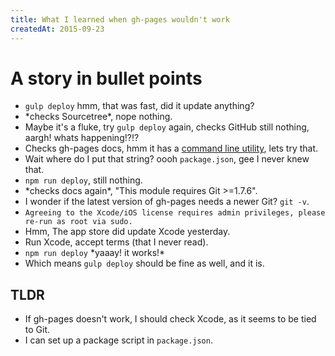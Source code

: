 ```yaml
---
title: What I learned when gh-pages wouldn't work
createdAt: 2015-09-23
---
```


# A story in bullet points

- `gulp deploy` hmm, that was fast, did it update anything?  
- \*checks Sourcetree\*, nope nothing.  
- Maybe it's a fluke, try `gulp deploy` again, checks GitHub still nothing, aargh! whats happening!?!?  
- Checks gh-pages docs, hmm it has a [command line utility][], lets try that.  
- Wait where do I put that string? oooh `package.json`, gee I never knew that.  
- `npm run deploy`, still nothing.  
- \*checks docs again\*, "This module requires Git >=1.7.6".  
- I wonder if the latest version of gh-pages needs a newer Git? `git -v`.  
- `Agreeing to the Xcode/iOS license requires admin privileges, please re-run as root via sudo.`  
- Hmm, The app store did update Xcode yesterday.  
- Run Xcode, accept terms (that I never read).  
- `npm run deploy`  \*yaaay! it works!\*  
- Which means `gulp deploy` should be fine as well, and it is.  


## TLDR
- If gh-pages doesn't work, I should check Xcode, as it seems to be tied to Git.
- I can set up a package script in `package.json`.


[command line utility]: https://www.npmjs.com/package/gh-pages#command-line-utility "gh-pages Command Line Utility"